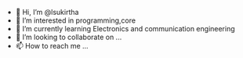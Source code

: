 - 👋 Hi, I’m @lsukirtha
- 👀 I’m interested in programming,core
- 🌱 I’m currently learning Electronics and communication engineering
- 💞️ I’m looking to collaborate on ...
- 📫 How to reach me ...

<!---
lsukirtha/lsukirtha is a ✨ special ✨ repository because its `README.md` (this file) appears on your GitHub profile.
You can click the Preview link to take a look at your changes.
--->
